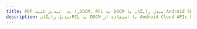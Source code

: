 ---title: PDF را به  تبدیل کنیدDOCM، PCL به DOCM مبدل رایگان یا Android SDKdescription: تبدیل رایگانPCL به DOCM با استفاده از Android Cloud APIs & SDK همچنین اسناد PDF را در Cloud ایجاد، ویرایش و رندر کنید.---